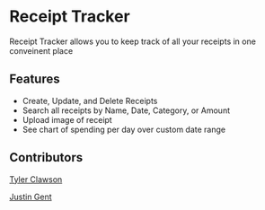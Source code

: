 # Receipt Tracker
Receipt Tracker allows you to keep track of all your receipts in one conveinent place

## Features
- Create, Update, and Delete Receipts
- Search all receipts by Name, Date, Category, or Amount
- Upload image of receipt
- See chart of spending per day over custom date range

## Contributors
[Tyler Clawson](https://github.com/tjclawson)

[Justin Gent](https://github.com/justinbgent)
